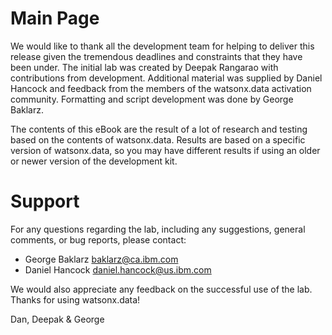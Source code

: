 # Main Page
We would like to thank all the development team for helping to deliver this
release given the tremendous deadlines and constraints that they have been
under. The initial lab was created by Deepak Rangarao with contributions from
development. Additional material was supplied by Daniel Hancock and feedback
from the members of the watsonx.data activation community. Formatting and
script development was done by George Baklarz. 

The contents of this eBook are
the result of a lot of research and testing based on the contents of 
watsonx.data. Results are based on a specific version of watsonx.data, so you
may have different results if using an older or newer version of the development
kit.

# Support
For any questions regarding the lab, including any suggestions, general comments, or bug reports, please contact:

   - George Baklarz baklarz@ca.ibm.com
   - Daniel Hancock daniel.hancock@us.ibm.com

We would also appreciate any feedback on the successful use of the lab.
Thanks for using watsonx.data!

Dan, Deepak & George
